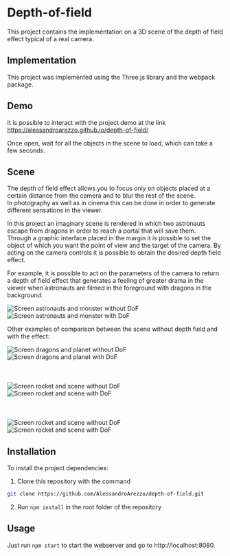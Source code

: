 # Depth-of-field
This project contains the implementation on a 3D scene of the depth of field effect typical of a real camera.

## Implementation
This project was implemented using the Three.js library and the webpack package.

## Demo

It is possible to interact with the project demo at the link https://alessandroarezzo.github.io/depth-of-field/

Once open, wait for all the objects in the scene to load, which can take a few seconds.

## Scene

The depth of field effect allows you to focus only on objects placed at a certain distance from the camera and to blur 
the rest of the scene.<br>
In photography as well as in cinema this can be done in order to generate different sensations in the viewer.

In this project an imaginary scene is rendered in which two astronauts escape from dragons in order to reach a portal 
that will save them.<br>
Through a graphic interface placed in the margin it is possible to set the object of which you want the point of view 
and the target of the camera. 
By acting on the camera controls it is possible to obtain the desired depth field effect.

For example, it is possible to act on the parameters of the camera to return a depth of field effect that generates 
a feeling of greater drama in the viewer when astronauts are filmed in the foreground with dragons in the background.

![Screen astronauts and monster without DoF](images/screens/astronauts_dragons.png)
![Screen astronauts and monster with DoF](images/screens/astronauts_dragons_DoF.png)

Other examples of comparison between the scene without depth field and with the effect:

![Screen dragons and planet without DoF](images/screens/dragons_planet.png)
![Screen dragons and planet with DoF](images/screens/dragons_planet_DoF.png)
<br>
<br>
<br>
<br>
![Screen rocket and scene without DoF](images/screens/square_astronauts.png)
![Screen rocket and scene with DoF](images/screens/square_astronauts_DoF.png)
<br>
<br>
<br>
<br>
![Screen rocket and scene without DoF](images/screens/rocket_scene.png)
![Screen rocket and scene with DoF](images/screens/rocket_scene_DoF.png)

## Installation

To install the project dependencies:

1. Clone this repository with the command
```sh
git clone https://github.com/AlessandroArezzo/depth-of-field.git
```
2. Run ```npm install``` in the root folder of the repository


## Usage

Just run ```npm start```  to start the webserver and go to http://localhost:8080.

